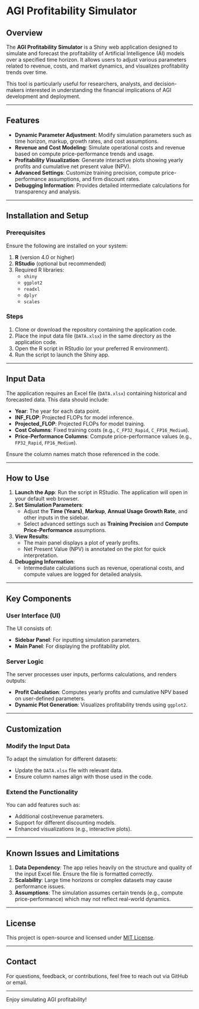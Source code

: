 # AGI Profitability Simulator

## Overview

The **AGI Profitability Simulator** is a Shiny web application designed to simulate and forecast the profitability of Artificial Intelligence (AI) models over a specified time horizon. It allows users to adjust various parameters related to revenue, costs, and market dynamics, and visualizes profitability trends over time.

This tool is particularly useful for researchers, analysts, and decision-makers interested in understanding the financial implications of AGI development and deployment.

---

## Features

- **Dynamic Parameter Adjustment**: Modify simulation parameters such as time horizon, markup, growth rates, and cost assumptions.
- **Revenue and Cost Modeling**: Simulate operational costs and revenue based on compute price-performance trends and usage.
- **Profitability Visualization**: Generate interactive plots showing yearly profits and cumulative net present value (NPV).
- **Advanced Settings**: Customize training precision, compute price-performance assumptions, and firm discount rates.
- **Debugging Information**: Provides detailed intermediate calculations for transparency and analysis.

---

## Installation and Setup

### Prerequisites
Ensure the following are installed on your system:
1. **R** (version 4.0 or higher)
2. **RStudio** (optional but recommended)
3. Required R libraries:
   - `shiny`
   - `ggplot2`
   - `readxl`
   - `dplyr`
   - `scales`

### Steps
1. Clone or download the repository containing the application code.
2. Place the input data file (`DATA.xlsx`) in the same directory as the application code.
3. Open the R script in RStudio (or your preferred R environment).
4. Run the script to launch the Shiny app.

---

## Input Data

The application requires an Excel file (`DATA.xlsx`) containing historical and forecasted data. This data should include:
- **Year**: The year for each data point.
- **INF_FLOP**: Projected FLOPs for model inference.
- **Projected_FLOP**: Projected FLOPs for model training.
- **Cost Columns**: Fixed training costs (e.g., `C_FP32_Rapid`, `C_FP16_Medium`).
- **Price-Performance Columns**: Compute price-performance values (e.g., `FP32_Rapid`, `FP16_Medium`).

Ensure the column names match those referenced in the code.

---

## How to Use

1. **Launch the App**: Run the script in RStudio. The application will open in your default web browser.
2. **Set Simulation Parameters**:
   - Adjust the **Time (Years)**, **Markup**, **Annual Usage Growth Rate**, and other inputs in the sidebar.
   - Select advanced settings such as **Training Precision** and **Compute Price-Performance** assumptions.
3. **View Results**:
   - The main panel displays a plot of yearly profits.
   - Net Present Value (NPV) is annotated on the plot for quick interpretation.
4. **Debugging Information**:
   - Intermediate calculations such as revenue, operational costs, and compute values are logged for detailed analysis.

---

## Key Components

### User Interface (UI)
The UI consists of:
- **Sidebar Panel**: For inputting simulation parameters.
- **Main Panel**: For displaying the profitability plot.

### Server Logic
The server processes user inputs, performs calculations, and renders outputs:
- **Profit Calculation**: Computes yearly profits and cumulative NPV based on user-defined parameters.
- **Dynamic Plot Generation**: Visualizes profitability trends using `ggplot2`.

---

## Customization

### Modify the Input Data
To adapt the simulation for different datasets:
- Update the `DATA.xlsx` file with relevant data.
- Ensure column names align with those used in the code.

### Extend the Functionality
You can add features such as:
- Additional cost/revenue parameters.
- Support for different discounting models.
- Enhanced visualizations (e.g., interactive plots).

---

## Known Issues and Limitations

1. **Data Dependency**: The app relies heavily on the structure and quality of the input Excel file. Ensure the file is formatted correctly.
2. **Scalability**: Large time horizons or complex datasets may cause performance issues.
3. **Assumptions**: The simulation assumes certain trends (e.g., compute price-performance) which may not reflect real-world dynamics.

---

## License

This project is open-source and licensed under [MIT License](https://opensource.org/licenses/MIT).

---

## Contact

For questions, feedback, or contributions, feel free to reach out via GitHub or email.

--- 

Enjoy simulating AGI profitability!
